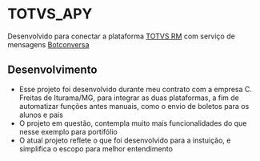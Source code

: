 # TOTVS_APY

Desenvolvido para conectar a plataforma [TOTVS RM](https://www.totvs.com/sistema-de-gestao/totvs-backoffice-linha-rm/) com serviço de mensagens [Botconversa](https://botconversa.com.br)

## Desenvolvimento

* Esse projeto foi desenvolvido durante meu contrato com a empresa C. Freitas de Iturama/MG, para integrar as duas plataformas, a fim de automatizar funções antes manuais, como o envio de boletos para os alunos e pais
* O projeto em questão, contempla muito mais funcionalidades do que nesse exemplo para portifólio
* O atual projeto reflete o que foi desenvolvido para a instuição, e simplifica o escopo para melhor entendimento